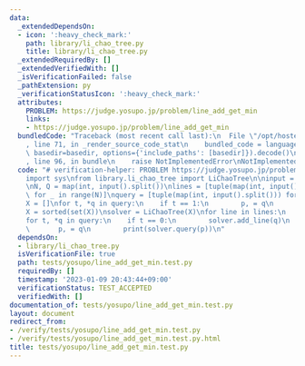 ```yaml
---
data:
  _extendedDependsOn:
  - icon: ':heavy_check_mark:'
    path: library/li_chao_tree.py
    title: library/li_chao_tree.py
  _extendedRequiredBy: []
  _extendedVerifiedWith: []
  _isVerificationFailed: false
  _pathExtension: py
  _verificationStatusIcon: ':heavy_check_mark:'
  attributes:
    PROBLEM: https://judge.yosupo.jp/problem/line_add_get_min
    links:
    - https://judge.yosupo.jp/problem/line_add_get_min
  bundledCode: "Traceback (most recent call last):\n  File \"/opt/hostedtoolcache/PyPy/3.7.13/x64/site-packages/onlinejudge_verify/documentation/build.py\"\
    , line 71, in _render_source_code_stat\n    bundled_code = language.bundle(stat.path,\
    \ basedir=basedir, options={'include_paths': [basedir]}).decode()\n  File \"/opt/hostedtoolcache/PyPy/3.7.13/x64/site-packages/onlinejudge_verify/languages/python.py\"\
    , line 96, in bundle\n    raise NotImplementedError\nNotImplementedError\n"
  code: "# verification-helper: PROBLEM https://judge.yosupo.jp/problem/line_add_get_min\n\
    import sys\nfrom library.li_chao_tree import LiChaoTree\n\ninput = sys.stdin.readline\n\
    \nN, Q = map(int, input().split())\nlines = [tuple(map(int, input().split()))\
    \ for _ in range(N)]\nquery = [tuple(map(int, input().split())) for _ in range(Q)]\n\
    X = []\nfor t, *q in query:\n    if t == 1:\n        p, = q\n        X.append(p)\n\
    X = sorted(set(X))\nsolver = LiChaoTree(X)\nfor line in lines:\n    solver.add_line(line)\n\
    for t, *q in query:\n    if t == 0:\n        solver.add_line(q)\n    else:\n \
    \       p, = q\n        print(solver.query(p))\n"
  dependsOn:
  - library/li_chao_tree.py
  isVerificationFile: true
  path: tests/yosupo/line_add_get_min.test.py
  requiredBy: []
  timestamp: '2023-01-09 20:43:44+09:00'
  verificationStatus: TEST_ACCEPTED
  verifiedWith: []
documentation_of: tests/yosupo/line_add_get_min.test.py
layout: document
redirect_from:
- /verify/tests/yosupo/line_add_get_min.test.py
- /verify/tests/yosupo/line_add_get_min.test.py.html
title: tests/yosupo/line_add_get_min.test.py
---
```

